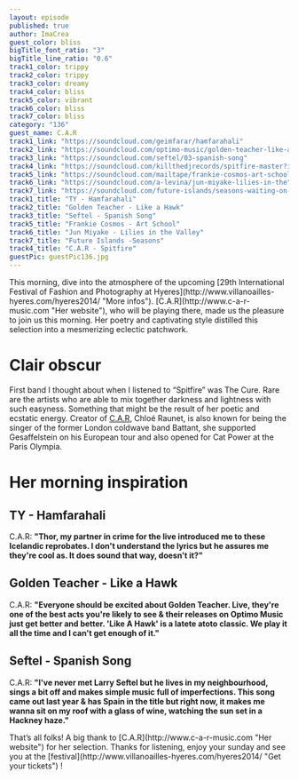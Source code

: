 ```yaml
---
layout: episode
published: true
author: ImaCrea
guest_color: bliss
bigTitle_font_ratio: "3"
bigTitle_line_ratio: "0.6"
track1_color: trippy
track2_color: trippy
track3_color: dreamy
track4_color: bliss
track5_color: vibrant
track6_color: bliss
track7_color: bliss
category: "136"
guest_name: C.A.R
track1_link: "https://soundcloud.com/geimfarar/hamfarahali"
track2_link: "https://soundcloud.com/optimo-music/golden-teacher-like-a-hawk"
track3_link: "https://soundcloud.com/seftel/03-spanish-song"
track4_link: "https://soundcloud.com/killthedjrecords/spitfire-master?in=killthedjrecords/sets/c-a-r-ten-steps-up-ep"
track5_link: "https://soundcloud.com/mailtape/frankie-cosmos-art-school"
track6_link: "https://soundcloud.com/a-levina/jun-miyake-lilies-in-the"
track7_link: "https://soundcloud.com/future-islands/seasons-waiting-on-you"
track1_title: "TY - Hamfarahali"
track2_title: "Golden Teacher - Like a Hawk"
track3_title: "Seftel - Spanish Song"
track5_title: "Frankie Cosmos - Art School"
track6_title: "Jun Miyake - Lilies in the Valley"
track7_title: "Future Islands -Seasons"
track4_title: "C.A.R - Spitfire"
guestPic: guestPic136.jpg
---
```


<p id="introduction">
This morning, dive into the atmosphere of the upcoming [29th International Festival of Fashion and Photography at Hyeres](http://www.villanoailles-hyeres.com/hyeres2014/ "More infos"). [C.A.R](http://www.c-a-r-music.com "Her website"), who will be playing there, made us the pleasure to join us this morning. Her poetry and captivating style distilled this selection into a mesmerizing eclectic patchwork.</p>

# Clair obscur

First band I thought about when I listened to “Spitfire” was The Cure. Rare are the artists who are able to mix together darkness and lightness with such easyness. Something that might be the result of her poetic and ecstatic energy. Creator of [C.A.R](http://www.c-a-r-music.com "Her website"), Chloé Raunet, is also known for being the singer of the former London coldwave band Battant, she supported Gesaffelstein on his European tour and also opened for Cat Power at the Paris Olympia. 

# Her morning inspiration

## TY - Hamfarahali
C.A.R: **"**Thor, my partner in crime for the live introduced me to these Icelandic reprobates. I don't understand the lyrics but he assures me they're cool as. It does sound that way, doesn't it?**"**

## Golden Teacher - Like a Hawk
C.A.R: **"**Everyone should be excited about Golden Teacher. Live, they're one of the best acts you're likely to see & their releases on Optimo Music just get better and better. 'Like A Hawk' is a latete atoto classic. We play it all the time and I can't get enough of it.**"**

## Seftel - Spanish Song
C.A.R: **"**I've never met Larry Seftel but he lives in my neighbourhood, sings a bit off and makes simple music full of imperfections.
This song came out last year & has Spain in the title but right now, it makes me wanna sit on my roof with a glass of wine, watching the sun set in a Hackney haze.**"**

<p id="outroduction">
That’s all folks! A big thank to [C.A.R](http://www.c-a-r-music.com "Her website") for her selection. Thanks for listening, enjoy your sunday and see you at the [festival](http://www.villanoailles-hyeres.com/hyeres2014/ "Get your tickets") !
</p>